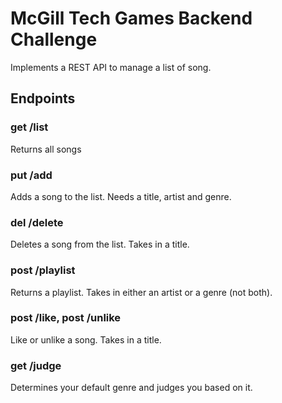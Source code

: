 # McGill Tech Games Backend Challenge
Implements a REST API to manage a list of song.
## Endpoints
### get /list
Returns all songs
### put /add
Adds a song to the list. Needs a title, artist and genre.
### del /delete
Deletes a song from the list. Takes in a title.
### post /playlist
Returns a playlist. Takes in either an artist or a genre (not both).
### post /like, post /unlike
Like or unlike a song. Takes in a title.
### get /judge
Determines your default genre and judges you based on it.